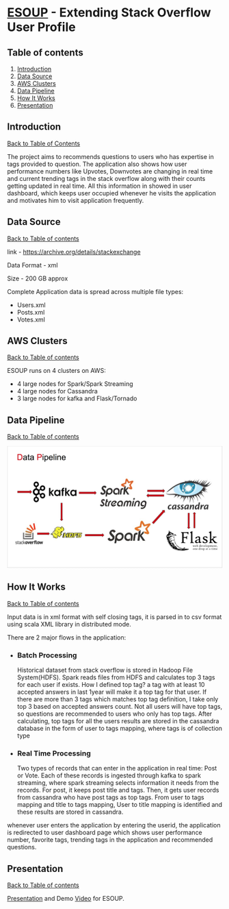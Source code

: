 # [ESOUP](http://esoup.tech) - Extending Stack Overflow User Profile

## Table of contents
1. [Introduction](README.md#introduction)
2. [Data Source](README.md#data-source)
3. [AWS Clusters](README.md#aws-clusters)
4. [Data Pipeline](README.md#data-pipeline)
5. [How It Works](README.md#how-it-works)
6. [Presentation](README.md#presentation)

## Introduction
[Back to Table of Contents](README.md#table-of-contents)

The project aims to recommends questions to users who has expertise in tags provided to question. The application also shows
how user performance numbers like Upvotes, Downvotes are changing in real time and current trending tags in the stack overflow 
along with their counts getting updated in real time. All this information in showed in user dashboard, which keeps user
occupied whenever he visits the application and motivates him to visit application frequently.

## Data Source
[Back to Table of contents](README.md#table-of-contents)

link - https://archive.org/details/stackexchange

Data Format - xml

Size - 200 GB approx

Complete Application data is spread across multiple file types:
<ul>
<li>Users.xml</li>
<li>Posts.xml</li>
<li>Votes.xml</li>
</ul>

## AWS Clusters
[Back to Table of contents](README.md#table-of-contents)

ESOUP runs on 4 clusters on AWS:
<ul>
	<li>4 large nodes for Spark/Spark Streaming</li>
	<li>4 large nodes for Cassandra</li>
	<li>3 large nodes for kafka and Flask/Tornado</li>
</ul>

## Data Pipeline
[Back to Table of contents](README.md#table-of-contents)

![alt text](images/pipeline.png?raw=true "Pipeline")

## How It Works
[Back to Table of contents](README.md#table-of-contents)

Input data is in xml format with self closing tags, it is parsed in to csv format using scala XML library in distributed mode.

There are 2 major flows in the application:
<ul>
   <li>
   <h3>Batch Processing</h3>Historical dataset from stack overflow is stored in Hadoop File System(HDFS). Spark reads files from
    HDFS and calculates top 3 tags for each user if exists. How I defined top tag? a tag with at least 10 accepted answers in 
    last 1year will make it a top tag for that user. If there are more than 3 tags which matches top tag definition, I take   only top 3 based on accepted answers count. Not all users will have top tags, so questions are recommended to users who only has top tags.  After calculating, top tags for all the users results are stored in the cassandra database in the form of user to tags mapping, where tags is of collection type</li>
    <li>
    <h3>Real Time Processing</h3> Two types of records that can enter in the application in real time: Post or Vote. Each of    these records is ingested through kafka to spark streaming, where spark streaming selects information it needs from the records. For post, it keeps post title and tags. Then, it gets user records from cassandra who have post tags as top tags. From user to tags mapping and title to tags mapping, User to title mapping is identified and these results are stored in cassandra.
    </li>
    </ul>
whenever user enters the application by entering the userid, the application is redirected to user dashboard page which shows
user performance number, favorite tags, trending tags in the application and recommended questions.

## Presentation
[Back to Table of contents](README.md#table-of-contents)

[Presentation](http://bit.ly/esoup) and Demo [Video](https://youtu.be/mzYfRnbpyuc) for ESOUP.
